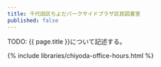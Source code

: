```yaml
---
title: 千代田区ちよだパークサイドプラザ区民図書室
published: false
---
```


TODO: {{ page.title }}について記述する。

{% include libraries/chiyoda-office-hours.html %}

